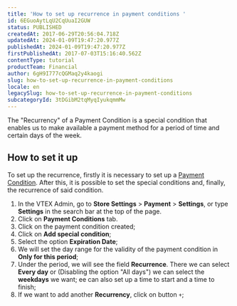 ```yaml
---
title: 'How to set up recurrence in payment conditions '
id: 6EGuoAytLqU2CqUuaI2GUW
status: PUBLISHED
createdAt: 2017-06-29T20:56:04.718Z
updatedAt: 2024-01-09T19:47:20.977Z
publishedAt: 2024-01-09T19:47:20.977Z
firstPublishedAt: 2017-07-03T15:16:40.562Z
contentType: tutorial
productTeam: Financial
author: 6gH9I777cQGMaq2y4kaogi
slug: how-to-set-up-recurrence-in-payment-conditions
locale: en
legacySlug: how-to-set-up-recurrence-in-payment-conditions
subcategoryId: 3tDGibM2tqMyqIyukqmmMw
---
```


The "Recurrency" of a Payment Condition is a special condition that enables us to make available a payment method for a period of time and certain days of the week. 

## How to set it up

To set up the recurrence, firstly it is necessary to set up a [Payment Condition](/en/tutorial/how-to-configure-payment-conditions). 
After this, it is possible to set the special conditions and, finally, the recurrence of said condition. 

1. In the VTEX Admin, go to **Store Settings** > **Payment** > **Settings**, or type **Settings** in the search bar at the top of the page.
2. Click on **Payment Conditions** tab. 
3. Click on the payment condition created;
4. Click on **Add special condition**;
5. Select the option **Expiration Date**;
6. We will set the day range for the validity of the payment condition in **Only for this period**;
7. Under the period, we will see the field **Recurrence**. There we can select **Every day** or (Disabling the option "All days") we can select the **weekdays** we want; ee can also set up a time to start and a time to finish;
8. If we want to add another **Recurrency**, click on button `+`;

